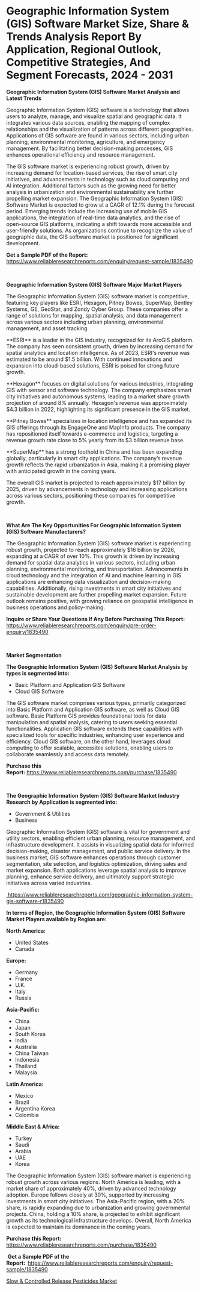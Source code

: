 <p><h1>Geographic Information System (GIS) Software Market Size, Share & Trends Analysis Report By Application, Regional Outlook, Competitive Strategies, And Segment Forecasts, 2024 - 2031</h1></p><p><strong>Geographic Information System (GIS) Software Market Analysis and Latest Trends</strong></p>
<p><p>Geographic Information System (GIS) software is a technology that allows users to analyze, manage, and visualize spatial and geographic data. It integrates various data sources, enabling the mapping of complex relationships and the visualization of patterns across different geographies. Applications of GIS software are found in various sectors, including urban planning, environmental monitoring, agriculture, and emergency management. By facilitating better decision-making processes, GIS enhances operational efficiency and resource management.</p><p>The GIS software market is experiencing robust growth, driven by increasing demand for location-based services, the rise of smart city initiatives, and advancements in technology such as cloud computing and AI integration. Additional factors such as the growing need for better analysis in urbanization and environmental sustainability are further propelling market expansion. The Geographic Information System (GIS) Software Market is expected to grow at a CAGR of 12.1% during the forecast period. Emerging trends include the increasing use of mobile GIS applications, the integration of real-time data analytics, and the rise of open-source GIS platforms, indicating a shift towards more accessible and user-friendly solutions. As organizations continue to recognize the value of geographic data, the GIS software market is positioned for significant development.</p></p>
<p><strong>Get a Sample PDF of the Report:&nbsp;</strong> <a href="https://www.reliableresearchreports.com/enquiry/request-sample/1835490?utm_campaign=24&utm_medium=2&utm_source=Github&utm_content=ia&utm_term=31122024&utm_id=geographic-information-system-gis-software">https://www.reliableresearchreports.com/enquiry/request-sample/1835490</a></p>
<p>&nbsp;</p>
<p><strong>Geographic Information System (GIS) Software Major Market Players</strong></p>
<p><p>The Geographic Information System (GIS) software market is competitive, featuring key players like ESRI, Hexagon, Pitney Bowes, SuperMap, Bentley Systems, GE, GeoStar, and Zondy Cyber Group. These companies offer a range of solutions for mapping, spatial analysis, and data management across various sectors including urban planning, environmental management, and asset tracking.</p><p>**ESRI** is a leader in the GIS industry, recognized for its ArcGIS platform. The company has seen consistent growth, driven by increasing demand for spatial analytics and location intelligence. As of 2023, ESRI's revenue was estimated to be around $1.5 billion. With continued innovations and expansion into cloud-based solutions, ESRI is poised for strong future growth.</p><p>**Hexagon** focuses on digital solutions for various industries, integrating GIS with sensor and software technology. The company emphasizes smart city initiatives and autonomous systems, leading to a market share growth projection of around 8% annually. Hexagon's revenue was approximately $4.3 billion in 2022, highlighting its significant presence in the GIS market.</p><p>**Pitney Bowes** specializes in location intelligence and has expanded its GIS offerings through its EngageOne and MapInfo products. The company has repositioned itself towards e-commerce and logistics, targeting a revenue growth rate close to 5% yearly from its $3 billion revenue base. </p><p>**SuperMap** has a strong foothold in China and has been expanding globally, particularly in smart city applications. The company’s revenue growth reflects the rapid urbanization in Asia, making it a promising player with anticipated growth in the coming years.</p><p>The overall GIS market is projected to reach approximately $17 billion by 2025, driven by advancements in technology and increasing applications across various sectors, positioning these companies for competitive growth.</p></p>
<p>&nbsp;</p>
<p><strong>What Are The Key Opportunities For Geographic Information System (GIS) Software Manufacturers?</strong></p>
<p><p>The Geographic Information System (GIS) software market is experiencing robust growth, projected to reach approximately $16 billion by 2026, expanding at a CAGR of over 10%. This growth is driven by increasing demand for spatial data analytics in various sectors, including urban planning, environmental monitoring, and transportation. Advancements in cloud technology and the integration of AI and machine learning in GIS applications are enhancing data visualization and decision-making capabilities. Additionally, rising investments in smart city initiatives and sustainable development are further propelling market expansion. Future outlook remains positive, with growing reliance on geospatial intelligence in business operations and policy-making.</p></p>
<p><strong>Inquire or Share Your Questions If Any Before Purchasing This Report:</strong> <a href="https://www.reliableresearchreports.com/enquiry/pre-order-enquiry/1835490?utm_campaign=24&utm_medium=2&utm_source=Github&utm_content=ia&utm_term=31122024&utm_id=geographic-information-system-gis-software">https://www.reliableresearchreports.com/enquiry/pre-order-enquiry/1835490</a></p>
<p>&nbsp;</p>
<p><strong>Market Segmentation</strong></p>
<p><strong>The Geographic Information System (GIS) Software Market Analysis by types is segmented into:</strong></p>
<p><ul><li>Basic Platform and Application GIS Software</li><li>Cloud GIS Software</li></ul></p>
<p><p>The GIS software market comprises various types, primarily categorized into Basic Platform and Application GIS software, as well as Cloud GIS software. Basic Platform GIS provides foundational tools for data manipulation and spatial analysis, catering to users seeking essential functionalities. Application GIS software extends these capabilities with specialized tools for specific industries, enhancing user experience and efficiency. Cloud GIS software, on the other hand, leverages cloud computing to offer scalable, accessible solutions, enabling users to collaborate seamlessly and access data remotely.</p></p>
<p><strong>Purchase this Report:&nbsp;</strong><a href="https://www.reliableresearchreports.com/purchase/1835490?utm_campaign=24&utm_medium=2&utm_source=Github&utm_content=ia&utm_term=31122024&utm_id=geographic-information-system-gis-software">https://www.reliableresearchreports.com/purchase/1835490</a></p>
<p>&nbsp;</p>
<p><strong>The Geographic Information System (GIS) Software Market Industry Research by Application is segmented into:</strong></p>
<p><ul><li>Government & Utilities</li><li>Business</li></ul></p>
<p><p>Geographic Information System (GIS) software is vital for government and utility sectors, enabling efficient urban planning, resource management, and infrastructure development. It assists in visualizing spatial data for informed decision-making, disaster management, and public service delivery. In the business market, GIS software enhances operations through customer segmentation, site selection, and logistics optimization, driving sales and market expansion. Both applications leverage spatial analysis to improve planning, enhance service delivery, and ultimately support strategic initiatives across varied industries.</p></p>
<p><a href="https://www.reliableresearchreports.com/geographic-information-system-gis-software-r1835490?utm_campaign=24&utm_medium=2&utm_source=Github&utm_content=ia&utm_term=31122024&utm_id=geographic-information-system-gis-software">&nbsp;https://www.reliableresearchreports.com/geographic-information-system-gis-software-r1835490</a></p>
<p><strong>In terms of Region, the Geographic Information System (GIS) Software Market Players available by Region are:</strong></p>
<p>
    <p> <strong> North America: </strong>
        <ul>
            <li>United States</li>
            <li>Canada</li>
        </ul>
        </p> 
    <p> <strong> Europe: </strong>
        <ul>
            <li>Germany</li>
            <li>France</li>
            <li>U.K.</li>
            <li>Italy</li>
            <li>Russia</li>
        </ul>
        </p> 
    <p> <strong> Asia-Pacific: </strong>
        <ul>
            <li>China</li>
            <li>Japan</li>
            <li>South Korea</li>
            <li>India</li>
            <li>Australia</li>
            <li>China Taiwan</li>
            <li>Indonesia</li>
            <li>Thailand</li>
            <li>Malaysia</li>
        </ul>
        </p> 
    <p> <strong> Latin America: </strong>
        <ul>
            <li>Mexico</li>
            <li>Brazil</li>
            <li>Argentina Korea</li>
            <li>Colombia</li>
        </ul>
        </p> 
    <p> <strong> Middle East & Africa: </strong>
        <ul>
            <li>Turkey</li>
            <li>Saudi</li>
            <li>Arabia</li>
            <li>UAE</li>
            <li>Korea</li>
        </ul>
    </p>
    </p>
<p><p>The Geographic Information System (GIS) software market is experiencing robust growth across various regions. North America is leading, with a market share of approximately 40%, driven by advanced technology adoption. Europe follows closely at 30%, supported by increasing investments in smart city initiatives. The Asia-Pacific region, with a 20% share, is rapidly expanding due to urbanization and growing governmental projects. China, holding a 10% share, is projected to exhibit significant growth as its technological infrastructure develops. Overall, North America is expected to maintain its dominance in the coming years.</p></p>
<p><strong>Purchase this Report: </strong><a href="https://www.reliableresearchreports.com/purchase/1835490?utm_campaign=24&utm_medium=2&utm_source=Github&utm_content=ia&utm_term=31122024&utm_id=geographic-information-system-gis-software">https://www.reliableresearchreports.com/purchase/1835490</a></p>
<p>&nbsp;<strong>Get a Sample PDF of the Report:&nbsp;&nbsp;</strong><a href="https://www.reliableresearchreports.com/enquiry/request-sample/1835490?utm_campaign=24&utm_medium=2&utm_source=Github&utm_content=ia&utm_term=31122024&utm_id=geographic-information-system-gis-software">https://www.reliableresearchreports.com/enquiry/request-sample/1835490</a></p>
<p><strong></strong></p>
<p><p><a href="https://github.com/elizabethdagraca/Market-Research-Report-List-5/blob/main/slow-controlled-release-pesticides-market.md?utm_campaign=24&utm_medium=2&utm_source=Github&utm_content=ia&utm_term=31122024&utm_id=geographic-information-system-gis-software">Slow & Controlled Release Pesticides Market</a></p></p>